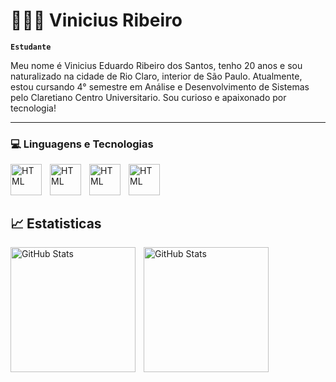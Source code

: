 # 👨🏾‍💻 Vinicius Ribeiro #

**`Estudante`**

Meu nome é Vinicius Eduardo Ribeiro dos Santos, tenho 20 anos e sou naturalizado na cidade de Rio Claro, interior de São Paulo. Atualmente, estou cursando 4° semestre em Análise e Desenvolvimento de Sistemas pelo Claretiano Centro Universitario.
 Sou curioso e apaixonado por tecnologia!
 

---

### 💻 Linguagens e Tecnologias 

<img 
align ="left"
alt="HTML"
title="HTML"
width="50px"
style="padding-right:10px;"
src="https://cdn.jsdelivr.net/gh/devicons/devicon@latest/icons/html5/html5-original.svg"
/>

<img 
align="left"
alt="HTML"
title="HTML"
width="50px"
style="padding-right:10px;"
src="https://cdn.jsdelivr.net/gh/devicons/devicon@latest/icons/css3/css3-original.svg"
/>

<img 
align="left"
alt="HTML"
title="HTML"
width="50px"
style="padding-right:10px;"
src="https://cdn.jsdelivr.net/gh/devicons/devicon@latest/icons/javascript/javascript-original.svg"
/>

<img 
align="left"
alt="HTML"
title="HTML"
width="50px"
style="padding-right:10px;"
src="https://cdn.jsdelivr.net/gh/devicons/devicon@latest/icons/git/git-original.svg"
/>

<br>
<br>
<br>

## 📈 Estatisticas

<img 
align="left"
alt="GitHub Stats"
height="200"
style="padding-right:10px;"
src="https://github-readme-stats.vercel.app/api?username=VinihRibeiro&include_all_commits=true&theme=github_dark&locale=pt-br"
/>


<img 
align="left"
alt="GitHub Stats"
height="200"
style="padding-right:10px;"
src="https://github-readme-stats.vercel.app/api/top-langs/?username=VinihRibeiro&theme=github_dark&size_weight=0.5&count_weight=0.5&custom_title=Tecnologias&langs_count=7"
/>
